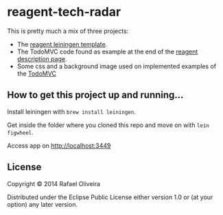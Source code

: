 # reagent-tech-radar

This is pretty much a mix of three projects:
* The [reagent leiningen template](https://github.com/reagent-project/reagent-template).
* The TodoMVC code found as example at the end of the [reagent description page](http://holmsand.github.io/reagent/).
* Some css and a background image used on implemented examples of the [TodoMVC](http://todomvc.com/)

## How to get this project up and running...

Install leiningen with `brew install leiningen`.

Get inside the folder where you cloned this repo and move on with `lein figwheel`.

Access app on [http://localhost:3449](http://localhost:3449)

## License

Copyright © 2014 Rafael Oliveira

Distributed under the Eclipse Public License either version 1.0 or (at
your option) any later version.